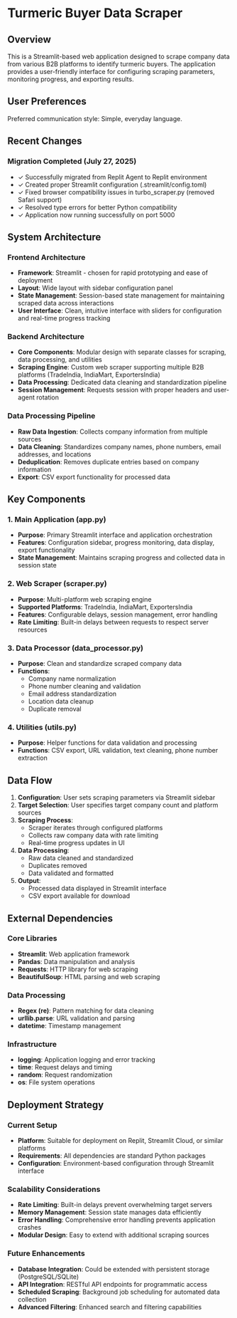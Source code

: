 # Turmeric Buyer Data Scraper

## Overview

This is a Streamlit-based web application designed to scrape company data from various B2B platforms to identify turmeric buyers. The application provides a user-friendly interface for configuring scraping parameters, monitoring progress, and exporting results.

## User Preferences

Preferred communication style: Simple, everyday language.

## Recent Changes

### Migration Completed (July 27, 2025)
- ✓ Successfully migrated from Replit Agent to Replit environment
- ✓ Created proper Streamlit configuration (.streamlit/config.toml)
- ✓ Fixed browser compatibility issues in turbo_scraper.py (removed Safari support)
- ✓ Resolved type errors for better Python compatibility
- ✓ Application now running successfully on port 5000

## System Architecture

### Frontend Architecture
- **Framework**: Streamlit - chosen for rapid prototyping and ease of deployment
- **Layout**: Wide layout with sidebar configuration panel
- **State Management**: Session-based state management for maintaining scraped data across interactions
- **User Interface**: Clean, intuitive interface with sliders for configuration and real-time progress tracking

### Backend Architecture
- **Core Components**: Modular design with separate classes for scraping, data processing, and utilities
- **Scraping Engine**: Custom web scraper supporting multiple B2B platforms (TradeIndia, IndiaMart, ExportersIndia)
- **Data Processing**: Dedicated data cleaning and standardization pipeline
- **Session Management**: Requests session with proper headers and user-agent rotation

### Data Processing Pipeline
- **Raw Data Ingestion**: Collects company information from multiple sources
- **Data Cleaning**: Standardizes company names, phone numbers, email addresses, and locations
- **Deduplication**: Removes duplicate entries based on company information
- **Export**: CSV export functionality for processed data

## Key Components

### 1. Main Application (app.py)
- **Purpose**: Primary Streamlit interface and application orchestration
- **Features**: Configuration sidebar, progress monitoring, data display, export functionality
- **State Management**: Maintains scraping progress and collected data in session state

### 2. Web Scraper (scraper.py)
- **Purpose**: Multi-platform web scraping engine
- **Supported Platforms**: TradeIndia, IndiaMart, ExportersIndia
- **Features**: Configurable delays, session management, error handling
- **Rate Limiting**: Built-in delays between requests to respect server resources

### 3. Data Processor (data_processor.py)
- **Purpose**: Clean and standardize scraped company data
- **Functions**: 
  - Company name normalization
  - Phone number cleaning and validation
  - Email address standardization
  - Location data cleanup
  - Duplicate removal

### 4. Utilities (utils.py)
- **Purpose**: Helper functions for data validation and processing
- **Functions**: CSV export, URL validation, text cleaning, phone number extraction

## Data Flow

1. **Configuration**: User sets scraping parameters via Streamlit sidebar
2. **Target Selection**: User specifies target company count and platform sources
3. **Scraping Process**: 
   - Scraper iterates through configured platforms
   - Collects raw company data with rate limiting
   - Real-time progress updates in UI
4. **Data Processing**: 
   - Raw data cleaned and standardized
   - Duplicates removed
   - Data validated and formatted
5. **Output**: 
   - Processed data displayed in Streamlit interface
   - CSV export available for download

## External Dependencies

### Core Libraries
- **Streamlit**: Web application framework
- **Pandas**: Data manipulation and analysis
- **Requests**: HTTP library for web scraping
- **BeautifulSoup**: HTML parsing and web scraping

### Data Processing
- **Regex (re)**: Pattern matching for data cleaning
- **urllib.parse**: URL validation and parsing
- **datetime**: Timestamp management

### Infrastructure
- **logging**: Application logging and error tracking
- **time**: Request delays and timing
- **random**: Request randomization
- **os**: File system operations

## Deployment Strategy

### Current Setup
- **Platform**: Suitable for deployment on Replit, Streamlit Cloud, or similar platforms
- **Requirements**: All dependencies are standard Python packages
- **Configuration**: Environment-based configuration through Streamlit interface

### Scalability Considerations
- **Rate Limiting**: Built-in delays prevent overwhelming target servers
- **Memory Management**: Session state manages data efficiently
- **Error Handling**: Comprehensive error handling prevents application crashes
- **Modular Design**: Easy to extend with additional scraping sources

### Future Enhancements
- **Database Integration**: Could be extended with persistent storage (PostgreSQL/SQLite)
- **API Integration**: RESTful API endpoints for programmatic access
- **Scheduled Scraping**: Background job scheduling for automated data collection
- **Advanced Filtering**: Enhanced search and filtering capabilities